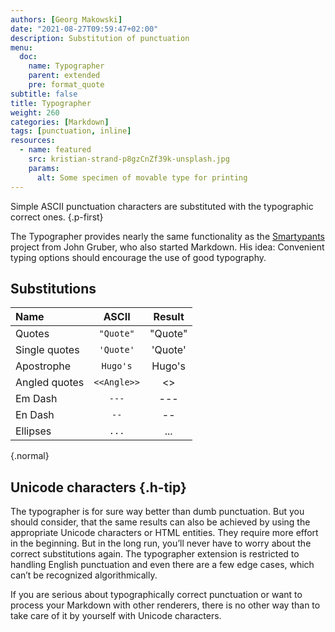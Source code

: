 ```yaml
---
authors: [Georg Makowski]
date: "2021-08-27T09:59:47+02:00"
description: Substitution of punctuation 
menu:
  doc:
    name: Typographer
    parent: extended
    pre: format_quote
subtitle: false
title: Typographer
weight: 260
categories: [Markdown]
tags: [punctuation, inline]
resources:
  - name: featured
    src: kristian-strand-p8gzCnZf39k-unsplash.jpg
    params:
      alt: Some specimen of movable type for printing 
---
```


Simple ASCII punctuation characters are substituted with the typographic correct ones.
{.p-first} <!--more-->

The Typographer provides nearly the same functionality as the [Smartypants](https://daringfireball.net/projects/smartypants/) project from John Gruber, who also started Markdown. His idea: Convenient typing options should encourage the use of good typography.

## Substitutions

| Name          |    ASCII    |  Result   |
| :------------ | :---------: | :-------: |
| Quotes        |  `"Quote"`  |  "Quote"  |
| Single quotes |  `'Quote'`  |  'Quote'  |
| Apostrophe    |  `Hugo's`   |  Hugo's   |
| Angled quotes | `<<Angle>>` | <<Angle>> |
| Em Dash       |    `---`    |    ---    |
| En Dash       |    `--`     |    --     |
| Ellipses      |    `...`    |    ...    |
{.normal}

## Unicode characters {.h-tip}

The typographer is for sure way better than dumb punctuation. But you should consider, that the same results can also be achieved by using the appropriate Unicode characters or HTML entities. They require more effort in the beginning. But in the long run, you’ll never have to worry about the correct substitutions again. The typographer extension is restricted to handling English punctuation and even there are a few edge cases, which can’t be recognized algorithmically.

If you are serious about typographically correct punctuation or want to process your Markdown with other renderers, there is no other way than to take care of it by yourself with Unicode characters.
